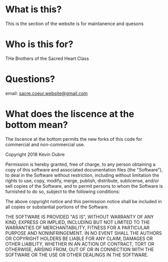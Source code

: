 # What is this?

This is the section of the website is for maintanence and quesons

# Who is this for?

THe Brothers of the Sacred Heart Class

# Questions?

email: sacre.coeur.website@gmail.com


# What does the liscence at the bottom mean?

The liscence at the bottom permits the new forks of this code for commercial and non-commercial use.




Copyright 2018 Kevin Oubre

Permission is hereby granted, free of charge, to any person obtaining a copy of this software and associated documentation files (the "Software"), to deal in the Software without restriction, including without limitation the rights to use, copy, modify, merge, publish, distribute, sublicense, and/or sell copies of the Software, and to permit persons to whom the Software is furnished to do so, subject to the following conditions:

The above copyright notice and this permission notice shall be included in all copies or substantial portions of the Software.

THE SOFTWARE IS PROVIDED "AS IS", WITHOUT WARRANTY OF ANY KIND, EXPRESS OR IMPLIED, INCLUDING BUT NOT LIMITED TO THE WARRANTIES OF MERCHANTABILITY, FITNESS FOR A PARTICULAR PURPOSE AND NONINFRINGEMENT. IN NO EVENT SHALL THE AUTHORS OR COPYRIGHT HOLDERS BE LIABLE FOR ANY CLAIM, DAMAGES OR OTHER LIABILITY, WHETHER IN AN ACTION OF CONTRACT, TORT OR OTHERWISE, ARISING FROM, OUT OF OR IN CONNECTION WITH THE SOFTWARE OR THE USE OR OTHER DEALINGS IN THE SOFTWARE.
